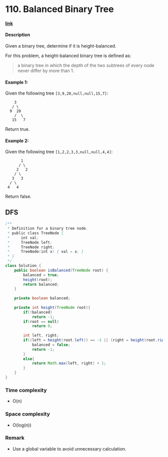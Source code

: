 # 110. Balanced Binary Tree

#### [link](https://leetcode.com/problems/balanced-binary-tree/description/) 

#### Description
Given a binary tree, determine if it is height-balanced.

For this problem, a height-balanced binary tree is defined as:

> a binary tree in which the depth of the two subtrees of every node never differ by more than 1.


#### Example 1:
Given the following tree `[3,9,20,null,null,15,7]`:
```
    3
   / \
  9  20
    /  \
   15   7
```
Return true.

#### Example 2:
Given the following tree `[1,2,2,3,3,null,null,4,4]`:
```
       1
      / \
     2   2
    / \
   3   3
  / \
 4   4
```
Return false.

## DFS
```java
/**
 * Definition for a binary tree node.
 * public class TreeNode {
 *     int val;
 *     TreeNode left;
 *     TreeNode right;
 *     TreeNode(int x) { val = x; }
 * }
 */
class Solution {
    public boolean isBalanced(TreeNode root) {
        balanced = true;
        height(root);
        return balanced;
    }
    
    private boolean balanced;
    
    private int height(TreeNode root){
        if(!balanced)
            return -1;
        if(root == null)
            return 0;
        
        int left, right;
        if((left = height(root.left)) == -1 || (right = height(root.right)) == -1 || Math.abs(left - right) > 1){
            balanced = false;
            return -1;
        }
        else{
            return Math.max(left, right) + 1;
        }
    }
}
```

### Time complexity
* O(n)
### Space complexity
* O(log(n))
### Remark
* Use a global variable to avoid unnecessary calculation.